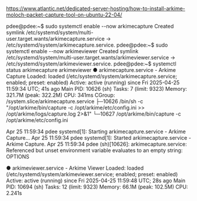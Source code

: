 
https://www.atlantic.net/dedicated-server-hosting/how-to-install-arkime-moloch-packet-capture-tool-on-ubuntu-22-04/



pdee@pdee:~$ sudo systemctl enable --now arkimecapture
Created symlink /etc/systemd/system/multi-user.target.wants/arkimecapture.service → /etc/systemd/system/arkimecapture.service.
pdee@pdee:~$ sudo systemctl enable --now arkimeviewer
Created symlink /etc/systemd/system/multi-user.target.wants/arkimeviewer.service → /etc/systemd/system/arkimeviewer.service.
pdee@pdee:~$ systemctl status arkimecapture arkimeviewer
● arkimecapture.service - Arkime Capture
     Loaded: loaded (/etc/systemd/system/arkimecapture.service; enabled; preset: enabled)
     Active: active (running) since Fri 2025-04-25 11:59:34 UTC; 41s ago
   Main PID: 10626 (sh)
      Tasks: 7 (limit: 9323)
     Memory: 321.7M (peak: 322.2M)
        CPU: 341ms
     CGroup: /system.slice/arkimecapture.service
             ├─10626 /bin/sh -c "/opt/arkime/bin/capture -c /opt/arkime/etc/config.ini  >> /opt/arkime/logs/capture.log 2>&1"
             └─10627 /opt/arkime/bin/capture -c /opt/arkime/etc/config.ini

Apr 25 11:59:34 pdee systemd[1]: Starting arkimecapture.service - Arkime Capture...
Apr 25 11:59:34 pdee systemd[1]: Started arkimecapture.service - Arkime Capture.
Apr 25 11:59:34 pdee (sh)[10626]: arkimecapture.service: Referenced but unset environment variable evaluates to an empty string: OPTIONS

● arkimeviewer.service - Arkime Viewer
     Loaded: loaded (/etc/systemd/system/arkimeviewer.service; enabled; preset: enabled)
     Active: active (running) since Fri 2025-04-25 11:59:48 UTC; 28s ago
   Main PID: 10694 (sh)
      Tasks: 12 (limit: 9323)
     Memory: 66.1M (peak: 102.5M)
        CPU: 2.241s






